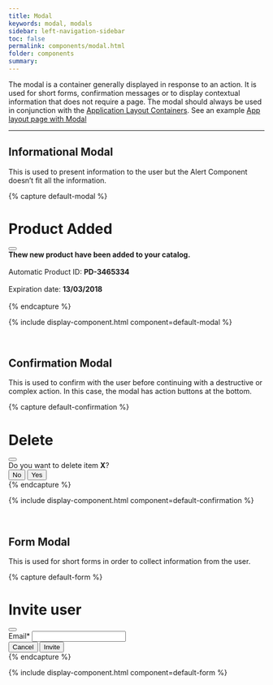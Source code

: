 ```yaml
---
title: Modal
keywords: modal, modals
sidebar: left-navigation-sidebar
toc: false
permalink: components/modal.html
folder: components
summary:
---
```


The modal is a container generally displayed in response to an action. It is used for short forms, confirmation messages or to display contextual information that does not require a page. The modal should always be used in conjunction with the [Application Layout Containers](/layouts/application-layout.html#application-with-ui-overlay). See an example [App layout page with Modal](/demo-pages/modal-overlay-demo-page.html)

<hr/>

## Informational Modal
This is used to present information to the user but the Alert Component doesn’t fit all the information.

{% capture default-modal %}
<div class="modal-demo-bg">
<div class="fd-modal">
    <div class="fd-modal__content" role="document">
        <div class="fd-modal__header">
            <h1 class="fd-modal__title">Product Added</h1>
            <button class="fd-button--light fd-modal__close" aria-label="close"></button>
        </div>
        <div class="fd-modal__body">
            <b>Thew new product have been added to your catalog.</b><br/>
            <br/>
            Automatic Product ID: <b>PD-3465334</b><br/>
            <br/>
            Expiration date: <b>13/03/2018</b><br/>
            <br/>
        </div>
    </div>
</div>
</div>
{% endcapture %}

{% include display-component.html component=default-modal %}

<br/>

## Confirmation Modal
This is used to confirm with the user before continuing with a destructive or complex action. In this case, the modal has action buttons at the bottom.

{% capture default-confirmation %}
<div class="modal-demo-bg">
<div class="fd-modal">
    <div class="fd-modal__content" role="document">
        <div class="fd-modal__header">
            <h1 class="fd-modal__title">Delete</h1>
            <button class="fd-button--light fd-modal__close" aria-label="close"></button>
        </div>
        <div class="fd-modal__body">
            Do you want to delete item <b>X</b>?
        </div>
        <footer class="fd-modal__footer">
            <div class="fd-modal__actions">
                <button class="fd-button--light">No</button>
                <button class="fd-button">Yes</button>
            </div>
        </footer>
    </div>
</div>
</div>
{% endcapture %}

{% include display-component.html component=default-confirmation %}

<br />

## Form Modal
This is used for short forms in order to collect information from the user.

{% capture default-form %}
<div class="modal-demo-bg">
<div class="fd-modal">
    <div class="fd-modal__content" role="document">
        <div class="fd-modal__header">
            <h1 class="fd-modal__title">Invite user</h1>
            <button class="fd-button--light fd-modal__close" aria-label="close"></button>
        </div>
        <div class="fd-modal__body">
            <div class="fd-form__group">
                <div class="fd-form__item">
                    <label class="fd-form__label is-required" for="input-2">Email*</label>
                    <input class="fd-form__control" type="text" id="input-2">
                </div>
            </div>
        </div>
        <footer class="fd-modal__footer">
            <div class="fd-modal__actions">
                <button class="fd-button--light">Cancel</button>
                <button class="fd-button">Invite</button>
            </div>
        </footer>
    </div>
</div>
</div>
{% endcapture %}

{% include display-component.html component=default-form %}
